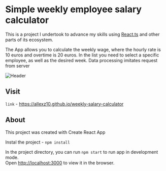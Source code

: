 

# Simple weekly employee salary calculator

This is a project I undertook to advance my skills using [React.ts](https://reactjs.org/) and other parts of its ecosystem. 

The App allows you to calculate the weekly wage, where the hourly rate is 10 euros and overtime is 20 euros. In the list you need to select a specific employee, as well as the desired week. Data processing imitates request from server

![Header](https://github.com/allexz10/allexz10/blob/main/assets/salary-calc.gif)

## Visit

`link` -  https://allexz10.github.io/weekly-salary-calculator

## About

This project was created with Create React App

Instal the project - `npm install`

In the project directory, you can run `npm start` to run app in development mode.<br>
Open [http://localhost:3000](http://localhost:3000) to view it in the browser.
